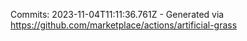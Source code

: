 Commits: 2023-11-04T11:11:36.761Z - Generated via https://github.com/marketplace/actions/artificial-grass
<br>
